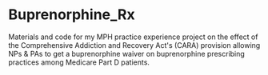 # Buprenorphine_Rx
Materials and code for my MPH practice experience project on the effect of the Comprehensive Addiction and Recovery Act's (CARA) provision allowing NPs &amp; PAs to get a buprenorphine waiver on buprenorphine prescribing practices among Medicare Part D patients.
